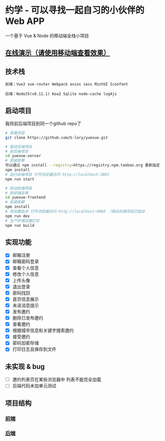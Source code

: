 # 约学 - 可以寻找一起自习的小伙伴的Web APP

一个基于 Vue & Node 的移动端全栈小项目

## [在线演示（请使用移动端查看效果）](http://yuexue.tk:3001)

## 技术栈
```
前端：Vue2 vue-router Webpack axios sass MintUI Iconfont

后端：NodeJS(v8.11.1) Koa2 Sqlite node-cache log4js
```

## 启动项目

我将前后端项目到同一个github repo了

```bash
# 克隆项目
git clone https://github.com/G-lory/yuexue.git

# 启动后端项目
# 到后端项目
cd yuexue-server
# 安装依赖
可以通过 npm install --registry=https://registry.npm.taobao.org 重新指定 registry 来解决 npm 安装速度慢的问题
npm install
# 运行后端项目 打开浏览器访问 http://localhost:3001
npm run start

# 启动前端项目
# 到前端目录
cd yuexue-frontend
# 安装依赖
npm install
# 热加载启动 打开浏览器访问 http://localhost:8080 （保证后端项目已启动
npm run dev
# 生产环境压缩打包
npm run build
```

## 实现功能
- [x] 邮箱注册
- [x] 邮箱密码登录
- [x] 查看个人信息
- [x] 修改个人信息
- [x] 上传头像
- [x] 退出登录
- [x] 密码找回
- [x] 首页信息展示
- [x] 未读消息提示
- [x] 发布邀约
- [x] 删除已发布邀约
- [x] 查看邀约
- [x] 根据城市信息和关键字搜索邀约
- [x] 接受邀约
- [x] 密码加密存储
- [x] 打印日志且保存到文件

## 未实现 & bug
- [ ] 邀约列表页在某些浏览器中 列表不能完全加载
- [ ] 后端代码未加单元测试

## 项目结构
### [前端](https://github.com/G-lory/yuexue/blob/master/yuexue-frontend/README.md)
### [后端](https://github.com/G-lory/yuexue/blob/master/yuexue-server/readme.md)
